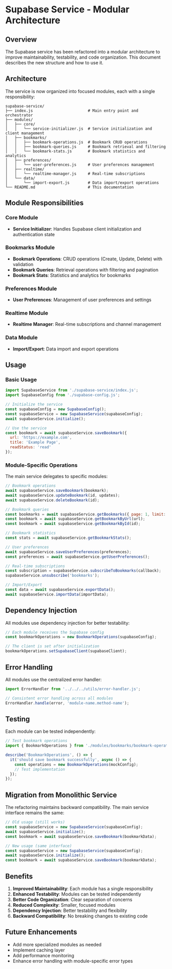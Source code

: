 # Supabase Service - Modular Architecture

## Overview

The Supabase service has been refactored into a modular architecture to improve maintainability, testability, and code organization. This document describes the new structure and how to use it.

## Architecture

The service is now organized into focused modules, each with a single responsibility:

```
supabase-service/
├── index.js                        # Main entry point and orchestrator
├── modules/
│   ├── core/
│   │   └── service-initializer.js  # Service initialization and client management
│   ├── bookmarks/
│   │   ├── bookmark-operations.js  # Bookmark CRUD operations
│   │   ├── bookmark-queries.js     # Bookmark retrieval and filtering
│   │   └── bookmark-stats.js       # Bookmark statistics and analytics
│   ├── preferences/
│   │   └── user-preferences.js     # User preferences management
│   ├── realtime/
│   │   └── realtime-manager.js     # Real-time subscriptions
│   └── data/
│       └── import-export.js        # Data import/export operations
└── README.md                       # This documentation
```

## Module Responsibilities

### Core Module
- **Service Initializer**: Handles Supabase client initialization and authentication state

### Bookmarks Module
- **Bookmark Operations**: CRUD operations (Create, Update, Delete) with validation
- **Bookmark Queries**: Retrieval operations with filtering and pagination
- **Bookmark Stats**: Statistics and analytics for bookmarks

### Preferences Module
- **User Preferences**: Management of user preferences and settings

### Realtime Module
- **Realtime Manager**: Real-time subscriptions and channel management

### Data Module
- **Import/Export**: Data import and export operations

## Usage

### Basic Usage

```javascript
import SupabaseService from './supabase-service/index.js';
import SupabaseConfig from './supabase-config.js';

// Initialize the service
const supabaseConfig = new SupabaseConfig();
const supabaseService = new SupabaseService(supabaseConfig);
await supabaseService.initialize();

// Use the service
const bookmark = await supabaseService.saveBookmark({
  url: 'https://example.com',
  title: 'Example Page',
  readStatus: 'read'
});
```

### Module-Specific Operations

The main service delegates to specific modules:

```javascript
// Bookmark operations
await supabaseService.saveBookmark(bookmark);
await supabaseService.updateBookmark(id, updates);
await supabaseService.deleteBookmark(id);

// Bookmark queries
const bookmarks = await supabaseService.getBookmarks({ page: 1, limit: 50 });
const bookmark = await supabaseService.getBookmarkByUrl(url);
const bookmark = await supabaseService.getBookmarkById(id);

// Bookmark statistics
const stats = await supabaseService.getBookmarkStats();

// User preferences
await supabaseService.saveUserPreferences(preferences);
const preferences = await supabaseService.getUserPreferences();

// Real-time subscriptions
const subscription = supabaseService.subscribeToBookmarks(callback);
supabaseService.unsubscribe('bookmarks');

// Import/Export
const data = await supabaseService.exportData();
await supabaseService.importData(importData);
```

## Dependency Injection

All modules use dependency injection for better testability:

```javascript
// Each module receives the Supabase config
const bookmarkOperations = new BookmarkOperations(supabaseConfig);

// The client is set after initialization
bookmarkOperations.setSupabaseClient(supabaseClient);
```

## Error Handling

All modules use the centralized error handler:

```javascript
import ErrorHandler from '../../../utils/error-handler.js';

// Consistent error handling across all modules
ErrorHandler.handle(error, 'module-name.method-name');
```

## Testing

Each module can be tested independently:

```javascript
// Test bookmark operations
import { BookmarkOperations } from './modules/bookmarks/bookmark-operations.js';

describe('BookmarkOperations', () => {
  it('should save bookmark successfully', async () => {
    const operations = new BookmarkOperations(mockConfig);
    // Test implementation
  });
});
```

## Migration from Monolithic Service

The refactoring maintains backward compatibility. The main service interface remains the same:

```javascript
// Old usage (still works)
const supabaseService = new SupabaseService(supabaseConfig);
await supabaseService.initialize();
const bookmark = await supabaseService.saveBookmark(bookmarkData);

// New usage (same interface)
const supabaseService = new SupabaseService(supabaseConfig);
await supabaseService.initialize();
const bookmark = await supabaseService.saveBookmark(bookmarkData);
```

## Benefits

1. **Improved Maintainability**: Each module has a single responsibility
2. **Enhanced Testability**: Modules can be tested independently
3. **Better Code Organization**: Clear separation of concerns
4. **Reduced Complexity**: Smaller, focused modules
5. **Dependency Injection**: Better testability and flexibility
6. **Backward Compatibility**: No breaking changes to existing code

## Future Enhancements

- Add more specialized modules as needed
- Implement caching layer
- Add performance monitoring
- Enhance error handling with module-specific error types 